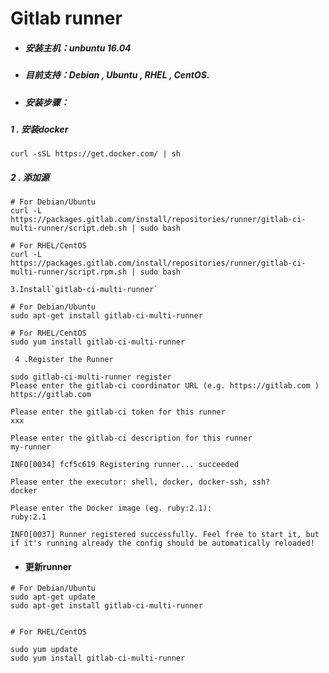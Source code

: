 # Gitlab runner

* ##### 安装主机：unbuntu 16.04
* ##### 目前支持：Debian , Ubuntu , RHEL , CentOS.
* ##### 安装步骤：

##### 1 . 安装docker

```
curl -sSL https://get.docker.com/ | sh
```

##### 2  . 添加源

```
# For Debian/Ubuntu
curl -L https://packages.gitlab.com/install/repositories/runner/gitlab-ci-multi-runner/script.deb.sh | sudo bash

# For RHEL/CentOS
curl -L https://packages.gitlab.com/install/repositories/runner/gitlab-ci-multi-runner/script.rpm.sh | sudo bash
```

    3.Install`gitlab-ci-multi-runner`

```
# For Debian/Ubuntu
sudo apt-get install gitlab-ci-multi-runner

# For RHEL/CentOS
sudo yum install gitlab-ci-multi-runner
```

```
 4 .Register the Runner
```

```
sudo gitlab-ci-multi-runner register
Please enter the gitlab-ci coordinator URL (e.g. https://gitlab.com )
https://gitlab.com

Please enter the gitlab-ci token for this runner
xxx

Please enter the gitlab-ci description for this runner
my-runner

INFO[0034] fcf5c619 Registering runner... succeeded

Please enter the executor: shell, docker, docker-ssh, ssh?
docker

Please enter the Docker image (eg. ruby:2.1):
ruby:2.1

INFO[0037] Runner registered successfully. Feel free to start it, but if it's running already the config should be automatically reloaded!
```

* #### 更新runner

```
# For Debian/Ubuntu
sudo apt-get update
sudo apt-get install gitlab-ci-multi-runner


# For RHEL/CentOS

sudo yum update
sudo yum install gitlab-ci-multi-runner
```



